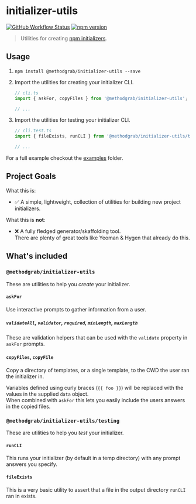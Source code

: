 # initializer-utils

[![GitHub Workflow Status](https://img.shields.io/github/workflow/status/MethodGrab/initializer-utils/CI?style=flat-square)](https://github.com/MethodGrab/initializer-utils/actions/workflows/CI.yaml)
[![npm version](https://img.shields.io/npm/v/@methodgrab/initializer-utils?style=flat-square)](https://www.npmjs.com/package/@methodgrab/initializer-utils)

> Utilities for creating [npm initializers](https://docs.npmjs.com/cli/commands/npm-init).


## Usage

1.  
	```
	npm install @methodgrab/initializer-utils --save
	````
1. Import the utilities for creating your initializer CLI.
	```typescript
	// cli.ts
	import { askFor, copyFiles } from '@methodgrab/initializer-utils';

	// ...
	```
1. Import the utilities for testing your initializer CLI.
	```typescript
	// cli.test.ts
	import { fileExists, runCLI } from '@methodgrab/initializer-utils/testing';
	
	// ...
	```

For a full example checkout the [examples](./examples/basic) folder.


## Project Goals

What this is:

- :white_check_mark: A simple, lightweight, collection of utilities for building new project initializers.

What this is **not**:

- :x: A fully fledged generator/skaffolding tool.  
There are plenty of great tools like Yeoman & Hygen that already do this.


## What's included

### `@methodgrab/initializer-utils`

These are utilities to help you _create_ your initializer.


#### `askFor`

Use interactive prompts to gather information from a user.


##### `validateAll`, `validator`, `required`, `minLength`, `maxLength`

These are validation helpers that can be used with the `validate` property in `askFor` prompts.


#### `copyFiles`, `copyFile`

Copy a directory of templates, or a single template, to the CWD the user ran the initializer in.

Variables defined using curly braces (`{{ foo }}`) will be replaced with the values in the supplied `data` object.  
When combined with `askFor` this lets you easily include the users answers in the copied files.


### `@methodgrab/initializer-utils/testing`

These are utilities to help you _test_ your initializer.

#### `runCLI`

This runs your initializer (by default in a temp directory) with any prompt answers you specify.


#### `fileExists`

This is a very basic utility to assert that a file in the output directory `runCLI` ran in exists.

